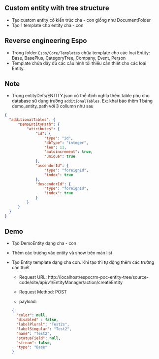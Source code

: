 ## Custom entity with tree structure

- Tạo custom entity có kiến trúc cha - con giống như DocumentFolder
- Tạo 1 template cho entity cha - con

## Reverse engineering Espo
- Trong folder ` Espo/Core/Templates ` chứa template cho các loại Entity: Base, BasePlus, CategoryTree, Company, Event, Person
- Template chứa đầy đủ các cấu hình tối thiểu cần thiết cho các loại Entity.

## Note
- Trong entityDefs/ENTITY.json có thể định nghĩa thêm table phụ cho database sử dụng trường ` additionalTables `.
Ex: khai báo thêm 1 bảng demo_entity_path với 3 collumn như sau
```json
{
  "additionalTables": {
      "DemoEntityPath": {
          "attributes": {
              "id": {
                  "type": "id",
                  "dbType": "integer",
                  "len": 11,
                  "autoincrement": true,
                  "unique": true
              },
              "ascendorId": {
                  "type": "foreignId",
                  "index": true
              },
              "descendorId": {
                  "type": "foreignId",
                  "index": true
              }
          }
      }
  }
}

```

## Demo
- Tạo DemoEntity dạng cha - con
- Thêm các trường vào entity và show trên màn list
- Tạo Entity template dạng cha con. Khi tạo thì tự động thêm các trường cần thiết

  - Request URL:
  http://localhost/espocrm-poc-entity-tree/source-code/site/api/v1/EntityManager/action/createEntity

  - Request Method:
  POST

  - payload: 
  ```json
  {
    "color": null,
    "disabled" : false,
    "labelPlural": "Test2s",
    "labelSingular": "Test2",
    "name": "Test2",
    "statusField": null,
    "stream": false,
    "type": "Base"
  }
```